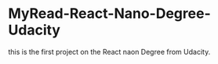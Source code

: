 # MyRead-React-Nano-Degree-Udacity
this is the first project on the React naon Degree from Udacity.
